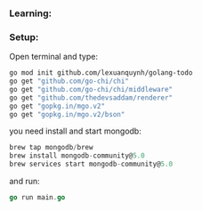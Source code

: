### Learning:
### Setup:
Open terminal and type:

```sh
go mod init github.com/lexuanquynh/golang-todo
go get "github.com/go-chi/chi"
go get "github.com/go-chi/chi/middleware"
go get "github.com/thedevsaddam/renderer"
go get "gopkg.in/mgo.v2"
go get "gopkg.in/mgo.v2/bson"
```

you  need install and start mongodb:

```Go
brew tap mongodb/brew
brew install mongodb-community@5.0
brew services start mongodb-community@5.0
```

and run:
```Go
go run main.go  
```